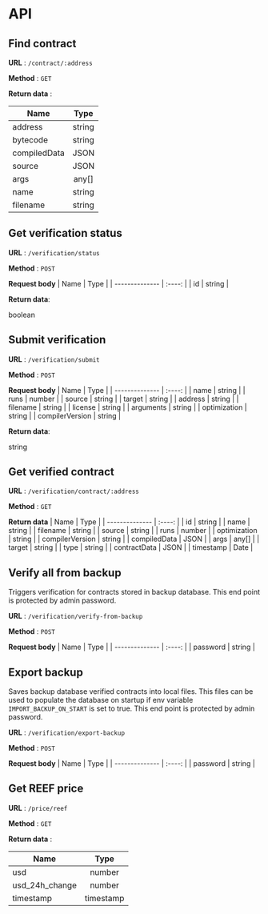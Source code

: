 # API

## Find contract

**URL** : `/contract/:address`

**Method** : `GET`

**Return data** :

| Name           |  Type  |
| -------------- | :----: |
| address        | string |
| bytecode       | string |
| compiledData   | JSON |
| source         | JSON |
| args           | any[] |
| name           | string |
| filename       | string |


## Get verification status

**URL** : `/verification/status`

**Method** : `POST`

**Request body**
| Name           |  Type  |
| -------------- | :----: |
| id        | string |

**Return data**:

boolean

## Submit verification

**URL** : `/verification/submit`

**Method** : `POST`

**Request body**
| Name           |  Type  |
| -------------- | :----: |
| name        | string |
| runs        | number |
| source        | string |
| target        | string |
| address        | string |
| filename        | string |
| license        | string |
| arguments        | string |
| optimization        | string |
| compilerVersion        | string |

**Return data**:

string

## Get verified contract

**URL** : `/verification/contract/:address`

**Method** : `GET`

**Return data**
| Name           |  Type  |
| -------------- | :----: |
| id        | string |
| name        | string |
| filename        | string |
| source        | string |
| runs        | number |
| optimization        | string |
| compilerVersion        | string |
| compiledData        | JSON |
| args        | any[] |
| target        | string |
| type        | string |
| contractData        | JSON |
| timestamp        | Date |


## Verify all from backup
Triggers verification for contracts stored in backup database.
This end point is protected by admin password.

**URL** : `/verification/verify-from-backup`

**Method** : `POST`

**Request body**
| Name           |  Type  |
| -------------- | :----: |
| password       | string |


## Export backup
Saves backup database verified contracts into local files. This files can be used to populate the database on startup if env variable `IMPORT_BACKUP_ON_START` is set to true.
This end point is protected by admin password.

**URL** : `/verification/export-backup`

**Method** : `POST`

**Request body**
| Name           |  Type  |
| -------------- | :----: |
| password       | string |


## Get REEF price

**URL** : `/price/reef`

**Method** : `GET`

**Return data** :

| Name           |   Type    |
|----------------|:---------:|
| usd            |  number   |
| usd_24h_change |  number   |
| timestamp      | timestamp |
